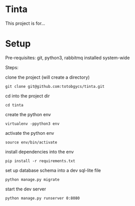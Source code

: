 # Tinta
This project is for...

# Setup
Pre-requisites: git, python3, rabbitmq installed system-wide

Steps:

clone the project (will create a directory)

    git clone git@github.com:totobgycs/tinta.git

cd into the project dir

    cd tinta

create the python env

    virtualenv -ppython3 env

activate the python env

    source env/bin/activate

install dependencies into the env

    pip install -r requirements.txt

set up database schema into a dev sql-lite file

    python manage.py migrate

start the dev server

    python manage.py runserver 0:8080


